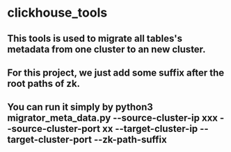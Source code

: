 # clickhouse_tools
## This tools is used to migrate all tables's metadata from one cluster to an new cluster.
## For this project, we just add some suffix after the root paths of zk.
## You can run it simply by python3 migrator_meta_data.py --source-cluster-ip xxx --source-cluster-port xx --target-cluster-ip --target-cluster-port --zk-path-suffix 

